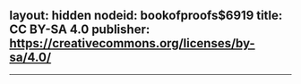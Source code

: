 layout: hidden
nodeid: bookofproofs$6919
title: CC BY-SA 4.0
publisher: https://creativecommons.org/licenses/by-sa/4.0/
---
---